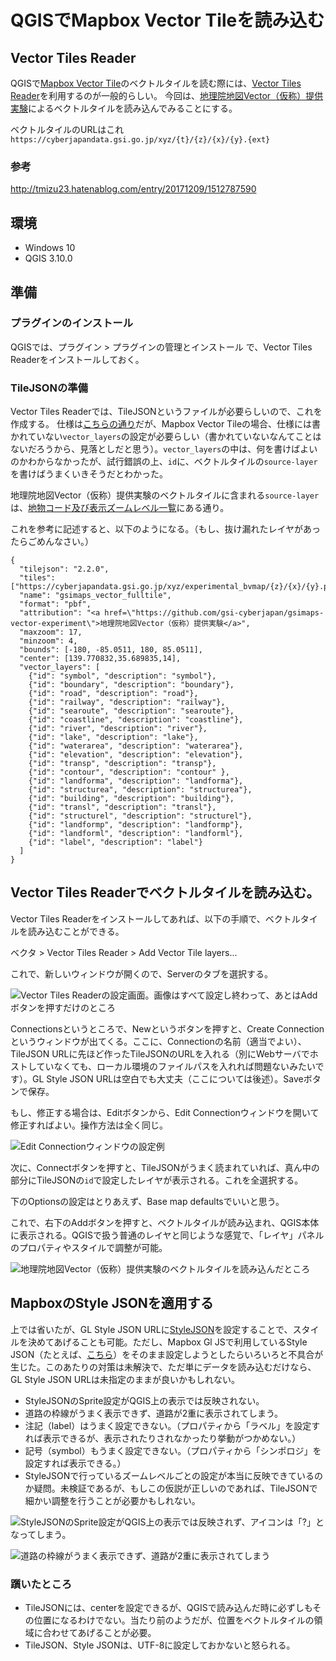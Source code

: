 # QGISでMapbox Vector Tileを読み込む

## Vector Tiles Reader

QGISで[Mapbox Vector Tile](https://github.com/mapbox/vector-tile-spec)のベクトルタイルを読む際には、[Vector Tiles Reader](https://github.com/geometalab/Vector-Tiles-Reader-QGIS-Plugin/)を利用するのが一般的らしい。
今回は、[地理院地図Vector（仮称）提供実験](https://github.com/gsi-cyberjapan/gsimaps-vector-experiment)によるベクトルタイルを読み込んでみることにする。


ベクトルタイルのURLはこれ
`https://cyberjapandata.gsi.go.jp/xyz/{t}/{z}/{x}/{y}.{ext}`


### 参考
http://tmizu23.hatenablog.com/entry/20171209/1512787590


## 環境
- Windows 10
- QGIS 3.10.0


## 準備

### プラグインのインストール
QGISでは、プラグイン > プラグインの管理とインストール で、Vector Tiles Readerをインストールしておく。


### TileJSONの準備
Vector Tiles Readerでは、TileJSONというファイルが必要らしいので、これを作成する。
仕様は[こちらの通り](https://github.com/mapbox/tilejson-spec)だが、Mapbox Vector Tileの場合、仕様には書かれていない`vector_layers`の設定が必要らしい（書かれていないなんてことはないだろうから、見落としだと思う）。`vector_layers`の中は、何を書けばよいのかわからなかったが、試行錯誤の上、`id`に、ベクトルタイルの`source-layer`を書けばうまくいきそうだとわかった。


地理院地図Vector（仮称）提供実験のベクトルタイルに含まれる`source-layer`は、[地物コード及び表示ズームレベル一覧](https://maps.gsi.go.jp/help/pdf/vector/dataspec.pdf)にある通り。


これを参考に記述すると、以下のようになる。（もし、抜け漏れたレイヤがあったらごめんなさい。）


```
{
  "tilejson": "2.2.0",
  "tiles": ["https://cyberjapandata.gsi.go.jp/xyz/experimental_bvmap/{z}/{x}/{y}.pbf"],
  "name": "gsimaps_vector_fulltile",
  "format": "pbf",
  "attribution": "<a href=\"https://github.com/gsi-cyberjapan/gsimaps-vector-experiment\">地理院地図Vector（仮称）提供実験</a>",
  "maxzoom": 17,
  "minzoom": 4,
  "bounds": [-180, -85.0511, 180, 85.0511],
  "center": [139.770832,35.689835,14],
  "vector_layers": [
    {"id": "symbol", "description": "symbol"},
    {"id": "boundary", "description": "boundary"},
    {"id": "road", "description": "road"},
    {"id": "railway", "description": "railway"},
    {"id": "searoute", "description": "searoute"},
    {"id": "coastline", "description": "coastline"},
    {"id": "river", "description": "river"},
    {"id": "lake", "description": "lake"},
    {"id": "waterarea", "description": "waterarea"},
    {"id": "elevation", "description": "elevation"},
    {"id": "transp", "description": "transp"},
    {"id": "contour", "description": "contour" },
    {"id": "landforma", "description": "landforma"},
    {"id": "structurea", "description": "structurea"},
    {"id": "building", "description": "building"},
    {"id": "transl", "description": "transl"},
    {"id": "structurel", "description": "structurel"},
    {"id": "landformp", "description": "landformp"},
    {"id": "landforml", "description": "landforml"},
    {"id": "label", "description": "label"}
  ]
}
```


## Vector Tiles Readerでベクトルタイルを読み込む。
Vector Tiles Readerをインストールしてあれば、以下の手順で、ベクトルタイルを読み込むことができる。


ベクタ > Vector Tiles Reader > Add Vector Tile layers... 


これで、新しいウィンドウが開くので、Serverのタブを選択する。

![Vector Tiles Readerの設定画面。画像はすべて設定し終わって、あとはAddボタンを押すだけのところ](image/pbf-qgis-1.png "Vector Tiles Readerの設定画面。画像はすべて設定し終わって、あとはAddボタンを押すだけのところ")


Connectionsというところで、Newというボタンを押すと、Create Connectionというウィンドウが出てくる。ここに、Connectionの名前（適当でよい）、TileJSON URLに先ほど作ったTileJSONのURLを入れる（別にWebサーバでホストしていなくても、ローカル環境のファイルパスを入れれば問題ないみたいです）。GL Style JSON URLは空白でも大丈夫（ここについては後述）。Saveボタンで保存。

もし、修正する場合は、Editボタンから、Edit Connectionウィンドウを開いて修正すればよい。操作方法は全く同じ。

![Edit Connectionウィンドウの設定例](image/pbf-qgis-2.png "Edit Connectionウィンドウの設定例")


次に、Connectボタンを押すと、TileJSONがうまく読まれていれば、真ん中の部分にTileJSONの`id`で設定したレイヤが表示される。これを全選択する。


下のOptionsの設定はとりあえず、Base map defaultsでいいと思う。


これで、右下のAddボタンを押すと、ベクトルタイルが読み込まれ、QGIS本体に表示される。QGISで扱う普通のレイヤと同じような感覚で、「レイヤ」パネルのプロパティやスタイルで調整が可能。

![地理院地図Vector（仮称）提供実験のベクトルタイルを読み込んだところ](image/pbf-qgis-3.png "地理院地図Vector（仮称）提供実験のベクトルタイルを読み込んだところ")


## MapboxのStyle JSONを適用する

上では省いたが、GL Style JSON URLに[StyleJSON](https://docs.mapbox.com/mapbox-gl-js/style-spec/)を設定することで、スタイルを決めてあげることも可能。ただし、Mapbox Gl JSで利用しているStyle JSON（たとえば、[こちら](https://github.com/mghs15/map2/blob/master/README.md#%E4%BB%8A%E5%9B%9E%E3%81%9F%E3%82%81%E3%81%97%E3%81%AB%E4%BD%9C%E6%88%90%E3%81%97%E3%81%9F%E3%82%82%E3%81%AE)）をそのまま設定しようとしたらいろいろと不具合が生じた。このあたりの対策は未解決で、ただ単にデータを読み込むだけなら、GL Style JSON URLは未指定のままが良いかもしれない。


* StyleJSONのSprite設定がQGIS上の表示では反映されない。
* 道路の枠線がうまく表示できず、道路が2重に表示されてしまう。
* 注記（label）はうまく設定できない。（プロパティから「ラベル」を設定すれば表示できるが、表示されたりされなかったり挙動がつかめない。）
* 記号（symbol）もうまく設定できない。（プロパティから「シンポロジ」を設定すれば表示できる。）
* StyleJSONで行っているズームレベルごとの設定が本当に反映できているのか疑問。未検証であるが、もしこの仮説が正しいのであれば、TileJSONで細かい調整を行うことが必要かもしれない。


![StyleJSONのSprite設定がQGIS上の表示では反映されず、アイコンは「?」となってしまう。](image/pbf-qgis-4.png "StyleJSONのSprite設定がQGIS上の表示では反映されず、アイコンは「?」となってしまう。")

![道路の枠線がうまく表示できず、道路が2重に表示されてしまう](image/pbf-qgis-5.png "道路の枠線がうまく表示できず、道路が2重に表示されてしまう")


### 躓いたところ

* TileJSONには、centerを設定できるが、QGISで読み込んだ時に必ずしもその位置になるわけでない。当たり前のようだが、位置をベクトルタイルの領域に合わせてあげることが必要。
* TileJSON、Style JSONは、UTF-8に設定しておかないと怒られる。



